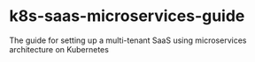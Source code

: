 # k8s-saas-microservices-guide
The guide for setting up a multi-tenant SaaS using microservices architecture on Kubernetes
